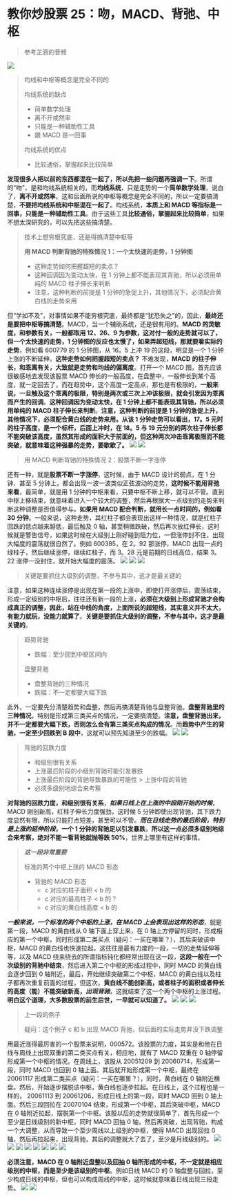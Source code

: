# 教你炒股票 25：吻，MACD、背弛、中枢

> 参考芷涵的音频

![](./0.png)

> 均线和中枢等概念是完全不同的
>
> 均线系统的缺点
>
> - 简单数学处理
> - 离不开或然率
> - 只能是一种辅助性工具
> - 跟 MACD 是一回事
>
> 均线系统的优点
>
> - 比较通俗，掌握起来比较简单

**发现很多人把以前的东西都混在一起了，所以先把一些问题再强调一下**。所谓的“吻”，是和均线系统相关的，而**均线系统**，只是走势的一个**简单数学处理**，说白了，**离不开或然率**，这和后面所说的中枢等概念是完全不同的，所以一定要搞清楚，**不要把均线系统和中枢混在一起了**。均线系统，**本质上和 MACD 等指标是一回事，只能是一种辅助性工具**。由于这些工具**比较通俗，掌握起来比较简单**，如果不想太深研究的，可以先把这些搞清楚。

> 技术上想穷根究底，还是得搞清楚中枢等
>
> **用 MACD 判断背驰的特殊情况 1：一个太快速的走势，1 分钟图**
>
> - 这种走势如何把握超短的卖点？
> - 这种回调因为变动太快，在 1 分钟上都不能表现其背驰，所以必须用单纯的 MACD 柱子伸长来判断
> - 注意，这种判断的前提是 1 分钟的急促上升，其他情况下，必须配合黄白线的走势来用

但“学如不及”，对事情如果不能穷根究底，最终都是“犹恐失之”的，因此，**最终还是要把中枢等搞清楚**。MACD，当一个辅助系统，还是很有用的。**MACD 的灵敏度，和参数有关，一般都取用 12、26、9 为参数，这对付一般的走势就可以了，但一个太快速的走势，1 分钟图的反应也太慢了，如果弄超短线，那就要看实际的走势**，例如看 600779 的 1 分钟图，从 16。5 上冲 19 的这段，明显是一个 1 分钟上涨的不断延伸，**这种走势如何把握超短的卖点？** 不难发现，**MACD 的柱子伸长，和乖离有关，大致就是走势和均线的偏离度**。打开一个 MACD 图，首先应该很敏感地去发现该股票 MACD 伸长的一般高度，在盘整中，一般伸长到某个高度，就一定回去了，而在趋势中，这个高度一定高点，那也是有极限的，**一般来说，一旦触及这个乖离的极限，特别是两次或三次上冲该极限，就会引发因为乖离而产生的回调**。**这种回调因为变动太快，在 1 分钟上都不能表现其背驰，所以必须用单纯的 MACD 柱子伸长来判断**。**注意，这种判断的前提是 1 分钟的急促上升，其他情况下，必须配合黄白线的走势来用。从该 1 分钟走势可以看出，17。5 元时的柱子高度，是一个标杆，后面上冲时，在 18。5 与 19 元分别的两次柱子伸长都不能突破该高度，虽然其形成的面积大于前面的，但这种两次冲击乖离极限而不能突破，就意味着这种强暴的走势，要歇歇了。**
![](./1.png)
![](./2.png)

> 用 MACD 判断背驰的特殊情况 2：股票不断一字涨停

还有一种，就是**股票不断一字涨停**，这时候，由于 MACD 设计的弱点，在 1 分钟、甚至 5 分钟上，都会出现一波一波类似正弦波动的走势，**这时候不能用背弛来看**，最简单，就是用 1 分钟的中枢来看，只要中枢不断上移，就可以不管。直到中枢上移结束，就意味着进入一个较大的调整，然后再根据大一点级别的走势来判断这种调整是否值得参与。**如果用 MACD 配合判断，就用长一点时间的，例如看 30 分钟**。一般来说，这种走势，其红柱子都会表现出这样一种情况，就是红柱子回跌的低点越来越低，最后触及 0 轴，甚至稍微跌破，然后再次放红伸长，这时候就是警告信号，如果这时候在大级别上刚好碰到阻力位，一但涨停封不住，出现大幅度的震荡就很自然了。例如 600385，在 2。92 那涨停，MACD 出现一点的绿柱子，然后继续涨停，继续红柱子，而 3。28 元是前期的日线高位，结果 3。22 涨停一没封住，就开始大幅度的震荡。
![](./3.png)
![](./4.png)
![](./5.png)

> 关键是要抓住大级别的调整，不参与其中，这才是最关键的

注意，如果这种连续涨停是出现在第一段的上涨中，即使打开涨停后，震荡结束，形成一定级别的中枢后，往往还有新一段的上涨，**必须在大级别上形成背驰才会构成真正的调整，因此，站在中线的角度，上面所说的超短线，其实意义并不太大，有能力就玩，没能力就算了**。**关键是要抓住大级别的调整，不参与其中，这才是最关键的**。

> 趋势背驰
>
> - 跌幅：至少回到中枢区间内
>
> 盘整背驰
>
> - 盘整背驰的三种情况
> - 跌幅：不一定都要大幅下跌

此外，一定要先分清楚趋势和盘整，然后再搞清楚背驰与盘整背驰。**盘整背驰里的三种情况**，特别是形成第三类买点的情况，一定要搞清楚。**注意，盘整背驰出来，并不一定都要大幅下跌，否则怎么会有第三类买点构成的情况**。而**趋势中产生的背驰，一定至少回跌到 B 段中**，这就可以预先知道至少的跌幅。
![](./6.png)
![](./7.png)

> 背驰的回跌力度
>
> - 和级别很有关系
> - 上涨最后阶段的小级别背驰可能引发暴跌
> - 上涨最后阶段的背驰导致暴跌的可能性 > 上涨中段的背驰
> - 必须多级别地综合来考察

**对背驰的回跌力度，和级别很有关系**，**_如果日线上在上涨的中段刚开始的时候_**，MACD 刚创新高，红柱子伸长力度强劲，这时候 5 分钟即使出现背驰，其下跌力度显然有限，所以只能打点短差，甚至可以不管。**_而在日线走势的最后阶段，特别是上涨的延伸阶段_，一个 1 分钟的背驰足以引发暴跌**，**所以这一点必须多级别地综合来考察，绝对不能一看背驰就抛等跌 50%**，世界上哪里有这样的事情。

> **_这一段非常重要_**
>
> 标准的两个中枢上涨的 MACD 形态
>
> - 背驰的 MACD 形态
>   - c 对应的柱子面积 < b 的
>   - c 对应的最高柱子 < b 的？
>   - c 对应的黄白线高度 < b 的

**_一般来说，一个标准的两个中枢的上涨，在 MACD 上会表现出这样的形态_**，就是第一段，MACD 的黄白线从 0 轴下面上穿上来，在 0 轴上方停留的同时，形成相应的第一个中枢，同时形成第二类买点（疑问：一买在哪里？），其后突破该中枢，MACD 的黄白线也快速拉起，这往往是最有力度的一段，一切的走势延伸等等，以及 MACD 绕来绕去的所谓指标钝化都经常出现在这一段，**这段一般在一个次级别的背驰中结束**，然后进入第二个中枢的形成过程中，同时 MACD 的黄白线会逐步回到 0 轴附近，最后，开始继续突破第二个中枢，MACD 的黄白线以及柱子都再次重复前面的过程，但这次，**黄白线不能创新高，或者柱子的面积或者伸长的高度（能）不能突破新高，_出现背驰_**，这就结束了这一个两个中枢的上涨过程。**明白这个道理，大多数股票的前生后世，一早就可以知道了。**
![](./14.png)
![](./17.png)
![](./18.png)

> 上一段的例子
>
> 疑问：这个例子 c 和 b 出现 MACD 背驰，但后面的实际走势并没下跌调整

用最近涨得最厉害的一个股票来说明，000572。该股票的力度，其实是和他在日线与周线上出现双重的第二类买点有关，相应地，就有了 MACD 双重在 0 轴停留形成第一个中枢的情况。在周线上，该股从 20051209 到 20060714，形成第一段，同时 MACD 也回到 0 轴上面。其后就开始形成第一个中枢，最终在 20061117 形成第二类买点（疑问：一买在哪里？），同时，黄白线在 0 轴附近横盘。然后，开始逐步摆脱该中枢，黄白线也逐步拉起。在日线上，这个过程也是一样的， 20061113 到 20061206，形成日线上的第一段，同时 MACD 回到 0 轴上面。然后三段回拉在 20070104 结束，形成第一个中枢，其后突破中枢，MACD 在 0 轴附近拉起，摆脱第一个中枢。该股以后的走势就很简单了，首先形成一个至少是日线级别的新中枢，同时 MACD 回抽 0 轴，然后再突破，出现背驰，构成一个大调整，从而导致一个至少周线以上级别的中枢，使得 MACD 出现回拉 0 轴，然后再拉起来，出现背驰，其后的调整就大了去了，至少是月线级别的。
![](./8.png)
![](./9.png)
![](./10.png)
![](./11.png)
![](./12.png)
![](./13.png)
![](./15.png)
![](./16.png)

**必须注意，MACD 在 0 轴附近盘整以及回抽 0 轴所形成的中枢，不一定就是相应级别的中枢，而是至少是该级别的中枢**。例如日线 MACD 的 0 轴盘整与回拉，至少构成日线的中枢，但也可以构成周线的中枢，这时候就意味着日线出现三段走势。
![](./19.png)
![](./20.png)

